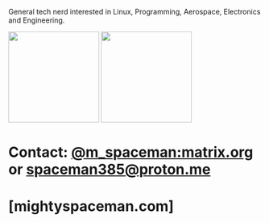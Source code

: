General tech nerd interested in Linux, Programming, Aerospace, Electronics and Engineering.

<html>
<p>
 <img height="180em" src="https://github-readme-stats.vercel.app/api?username=MightySpaceman&theme=radical&show_icons=true" />
 <img height="180em" src="https://github-readme-stats.vercel.app/api/top-langs/?username=MightySpaceman&theme=radical&layout=compact" />
</p>
</html>

# Contact: [@m_spaceman:matrix.org](https://matrix.to/#/@m_spaceman:matrix.org) or spaceman385@proton.me
# [mightyspaceman.com]
